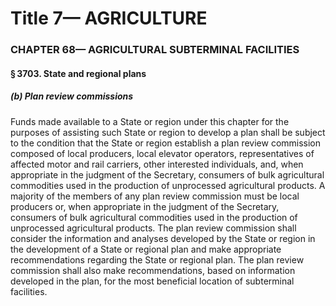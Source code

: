 
# Title 7— AGRICULTURE
### CHAPTER 68— AGRICULTURAL SUBTERMINAL FACILITIES
#### § 3703. State and regional plans
##### (b) Plan review commissions

Funds made available to a State or region under this chapter for the purposes of assisting such State or region to develop a plan shall be subject to the condition that the State or region establish a plan review commission composed of local producers, local elevator operators, representatives of affected motor and rail carriers, other interested individuals, and, when appropriate in the judgment of the Secretary, consumers of bulk agricultural commodities used in the production of unproc­essed agricultural products. A majority of the members of any plan review commission must be local producers or, when appropriate in the judgment of the Secretary, consumers of bulk agricultural commodities used in the production of unproc­essed agricultural products. The plan review commission shall consider the information and analyses developed by the State or region in the development of a State or regional plan and make appropriate recommendations regarding the State or regional plan. The plan review commission shall also make recommendations, based on information developed in the plan, for the most beneficial location of subterminal facilities.
